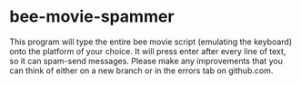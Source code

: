 # bee-movie-spammer

This program will type the entire bee movie script (emulating the keyboard) onto the platform of your choice. It will press enter after every line of text, so it can spam-send messages. Please make any improvements that you can think of either on a new branch or in the errors tab on github.com.

